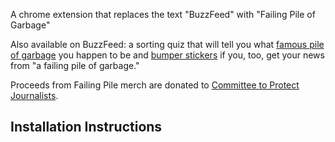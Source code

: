 A chrome extension that replaces the text "BuzzFeed" with "Failing Pile of Garbage"

Also available on BuzzFeed: a sorting quiz that will tell you what [famous pile of garbage](https://www.buzzfeed.com/hannahjewell/what-famous-pile-of-garbage-are-you) you happen to be and [bumper stickers](https://shop.buzzfeed.com/collections/everything/products/copy-of-work-at-bumper-sticker?variant=35971001290) if you, too, get your news from "a failing pile of garbage." 

Proceeds from Failing Pile merch are donated to [Committee to Protect Journalists](https://cpj.org/).

## Installation Instructions
